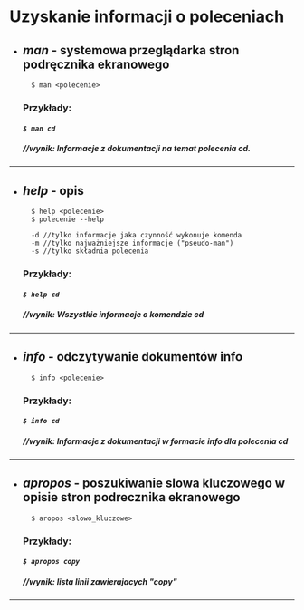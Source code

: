 # Uzyskanie informacji o poleceniach
* ## _**man**_ - systemowa przeglądarka stron podręcznika ekranowego
        $ man <polecenie>
   
    ### Przykłady:
    #### *`$ man cd `*
    ##### *//wynik: Informacje z dokumentacji  na temat polecenia cd.*
---
* ## _**help**_ - opis
        $ help <polecenie> 
        $ polecenie --help

        -d //tylko informacje jaka czynność wykonuje komenda
        -m //tylko najważniejsze informacje ("pseudo-man")
        -s //tylko składnia polecenia

    ### Przykłady:
    #### *`$ help cd `*
    ##### *//wynik: Wszystkie informacje o komendzie cd*
---
* ## _**info**_ - odczytywanie dokumentów info
        $ info <polecenie>

    ### Przykłady:
    #### *`$ info cd `*
    ##### *//wynik: Informacje z dokumentacji w formacie info dla polecenia cd*
---
* ## _**apropos**_ - poszukiwanie slowa kluczowego w opisie stron podrecznika ekranowego
        $ aropos <slowo_kluczowe>

    ### Przykłady:
    #### *`$ apropos copy `*
    ##### *//wynik: lista linii zawierajacych "copy"*
---
